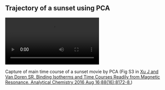 ## Trajectory of a sunset using PCA  
<video controls>
<source src="../../png/examples/sunset.mp4", type="video/mp4">
Your browser does not support playing MP4, please click this link to see 
the [GIF version](../../png/examples/sunset.gif)
</video>

Capture of main time course of a sunset movie by PCA 
(Fig S3 in [Xu J and Van Doren SR. Binding Isotherms and Time Courses Readily from Magnetic Resonance. Analytical Chemistry 2016 Aug 16;88(16):8172-8.](http://pubs.acs.org/doi/abs/10.1021/acs.analchem.6b01918)) 
